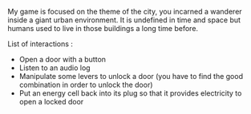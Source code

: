 My game is focused on the theme of the city, you incarned a wanderer inside a giant urban environment. It is undefined in time and space but humans used to live in those buildings a long time before.

List of interactions :
- Open a door with a button
- Listen to an audio log
- Manipulate some levers to unlock a door (you have to find the good combination in order to unlock the door)
- Put an energy cell back into its plug so that it provides electricity to open a locked door
